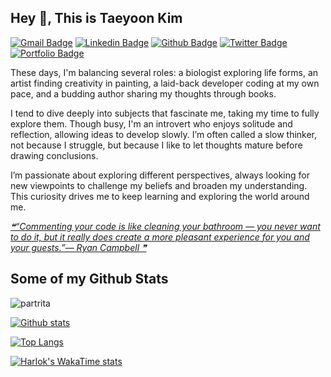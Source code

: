 ## Hey 👋, This is Taeyoon Kim

[![Gmail Badge](https://img.shields.io/badge/-deepthought@postech.ac.kr-c14438?style=flat&logo=Gmail&logoColor=white&link=mailto:deepthought@postech.ac.kr)](mailto:deepthought@postech.ac.kr)
[![Linkedin Badge](https://img.shields.io/badge/-partrita-0072b1?style=flat&logo=Linkedin&logoColor=white&link=https://www.linkedin.com/in/partrita/)](https://www.linkedin.com/in/partrita/) 
[![Github Badge](https://img.shields.io/badge/-partrita-grey?style=flat&logo=github&logoColor=white&link=https://github.com/partrita/)](https://www.github.com/partrita/)
[![Twitter Badge](https://img.shields.io/badge/-partrita-00acee?style=flat&logo=twitter&logoColor=white&link=https://twitter.com/partrita/)](https://www.twitter.com/partrita/) [![Portfolio Badge](https://img.shields.io/badge/portfolio-web-blue?style=flat&link=https://tomorrow-lab.github.io/)](tomorrow-lab.github.io/)

<p align='left'>
These days, I'm balancing several roles: a biologist exploring life forms, an artist finding creativity in painting, a laid-back developer coding at my own pace, and a budding author sharing my thoughts through books.

I tend to dive deeply into subjects that fascinate me, taking my time to fully explore them. Though busy, I'm an introvert who enjoys solitude and reflection, allowing ideas to develop slowly. I’m often called a slow thinker, not because I struggle, but because I like to let thoughts mature before drawing conclusions. 

I’m passionate about exploring different perspectives, always looking for new viewpoints to challenge my beliefs and broaden my understanding. This curiosity drives me to keep learning and exploring the world around me.

<a href='https://github.com/marketplace/actions/quote-readme'>
<!--STARTS_HERE_QUOTE_README-->
<i>❝“Commenting your code is like cleaning your bathroom — you never want to do it, but it really does create a more pleasant experience for you and your guests.”— Ryan Campbell  ❞</i>
<!--ENDS_HERE_QUOTE_README-->
</a>
</p>

## Some of my Github Stats
<p align=left> <img src=https://komarev.com/ghpvc/?username=partrita alt=partrita /> </p>

[![Github stats](https://github-readme-stats.vercel.app/api?username=partrita&show_icons=true&include_all_commits=true&hide_rank=true)](https://github.com/partrita/)

[![Top Langs](https://github-readme-stats.vercel.app/api/top-langs/?username=partrita&layout=compact)](https://github.com/partrita/)

[![Harlok's WakaTime stats](https://github-readme-stats.vercel.app/api/wakatime?username=ehottl&layout=compact)](https://github.com/partrita/)
